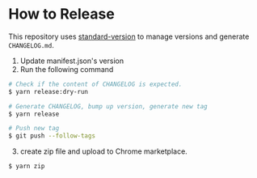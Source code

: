 # How to Release

This repository uses [standard-version](https://github.com/conventional-changelog/standard-version) to manage versions and generate `CHANGELOG.md`.

1. Update manifest.json's version
2. Run the following command

```bash
# Check if the content of CHANGELOG is expected.
$ yarn release:dry-run

# Generate CHANGELOG, bump up version, generate new tag
$ yarn release

# Push new tag
$ git push --follow-tags
```

3. create zip file and upload to Chrome marketplace.

```bash
$ yarn zip
```
